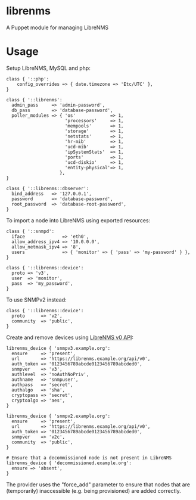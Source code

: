 # librenms

A Puppet module for managing LibreNMS

# Usage

Setup LibreNMS, MySQL and php:

    class { '::php':
        config_overrides => { date.timezone => 'Etc/UTC' },
    }
    
    class { '::librenms':
      admin_pass     => 'admin-password',
      db_pass        => 'database-password',
      poller_modules => { 'os'             => 1,
                          'processors'     => 1,
                          'mempools'       => 1,
                          'storage'        => 1,
                          'netstats'       => 1,
                          'hr-mib'         => 1,
                          'ucd-mib'        => 1,
                          'ipSystemStats'  => 1,
                          'ports'          => 1,
                          'ucd-diskio'     => 1,
                          'entity-physical'=> 1,
                        },
    }
    
    class { '::librenms::dbserver':
      bind_address   => '127.0.0.1',
      password       => 'database-password',
      root_password  => 'database-root-password',
    }

To import a node into LibreNMS using exported resources:

    class { '::snmpd':
      iface              => 'eth0',
      allow_address_ipv4 => '10.0.0.0',
      allow_netmask_ipv4 => '8',
      users              => { 'monitor' => { 'pass' => 'my-password' } },
    }
    
    class { '::librenms::device':
      proto => 'v3',
      user  => 'monitor',
      pass  => 'my_password',
    }

To use SNMPv2 instead:

    class { '::librenms::device':
      proto      => 'v2',
      community  => 'public',
    }

Create and remove devices using [LibreNMS v0 API](https://docs.librenms.org/API/Devices/):

    librenms_device { 'snmpv3.example.org':
      ensure     => 'present',
      url        => 'https://librenms.example.org/api/v0',
      auth_token => '0123456789abcde0123456789abcded0',
      snmpver    => 'v3',
      authlevel  => 'noAuthNoPriv',
      authname   => 'snmpuser',
      authpass   => 'secret',
      authalgo   => 'sha',
      cryptopass => 'secret',
      cryptoalgo => 'aes',
    }
    
    librenms_device { 'snmpv2.example.org':
      ensure     => 'present',
      url        => 'https://librenms.example.org/api/v0',
      auth_token => '0123456789abcde0123456789abcded0',
      snmpver    => 'v2c',
      community  => 'public',
    }
    
    # Ensure that a decommissioned node is not present in LibreNMS
    librenms_device { 'decommissioned.example.org':
      ensure => 'absent',
    }

The provider uses the "force_add" parameter to ensure that nodes that are
(temporarily) inaccessible (e.g. being provisioned) are added correctly.
